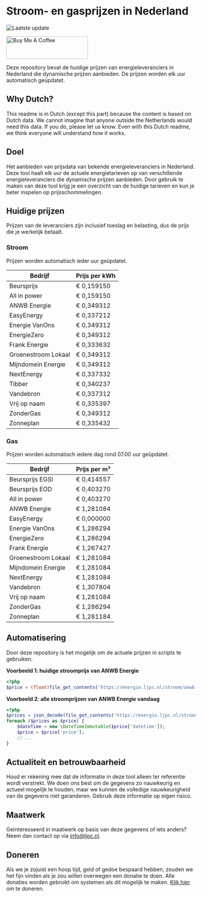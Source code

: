 # Stroom- en gasprijzen in Nederland

![Laatste update](https://img.shields.io/badge/laatste%20update-2025--02--27%2008%3A00%20CET-brightgreen)

<a href="https://www.buymeacoffee.com/Lars-" target="_blank"><img src="https://cdn.buymeacoffee.com/buttons/v2/default-orange.png" alt="Buy Me A Coffee" height="60" style="height: 60px !important;width: 217px !important;" ></a>

Deze repository bevat de huidige prijzen van energieleveranciers in Nederland die dynamische prijzen aanbieden. De prijzen worden elk uur automatisch geüpdatet.

## Why Dutch?

This readme is in Dutch (except this part) because the content is based on Dutch data. We cannot imagine that anyone outside the Netherlands would need this data. If you do, please let us know. Even with this Dutch readme, we think
everyone will understand how it works.

## Doel

Het aanbieden van prijsdata van bekende energieleveranciers in Nederland. Deze tool haalt elk uur de actuele energietarieven op van verschillende energieleveranciers die dynamische prijzen aanbieden. Door gebruik te maken van deze tool
krijg je een overzicht van de huidige tarieven en kun je beter inspelen op prijsschommelingen.

## Huidige prijzen

Prijzen van de leveranciers zijn inclusief toeslag en belasting, dus de prijs die je werkelijk betaalt.

### Stroom

Prijzen worden automatisch ieder uur geüpdatet.

 Bedrijf | Prijs per kWh 
---------|---------------
Beursprijs | € 0,159150
All in power | € 0,159150
ANWB Energie | € 0,349312
EasyEnergy | € 0,337212
Energie VanOns | € 0,349312
EnergieZero | € 0,349312
Frank Energie | € 0,333632
Groenestroom Lokaal | € 0,349312
Mijndomein Energie | € 0,349312
NextEnergy | € 0,337332
Tibber | € 0,340237
Vandebron | € 0,337312
Vrij op naam | € 0,335397
ZonderGas | € 0,349312
Zonneplan | € 0,335432


### Gas

Prijzen worden automatisch iedere dag rond 07.00 uur geüpdatet.

 Bedrijf | Prijs per m³ 
---------|--------------
Beursprijs EGSI | € 0,414557
Beursprijs EOD | € 0,403270
All in power | € 0,403270
ANWB Energie | € 1,281084
EasyEnergy | € 0,000000
Energie VanOns | € 1,286294
EnergieZero | € 1,286294
Frank Energie | € 1,267427
Groenestroom Lokaal | € 1,281084
Mijndomein Energie | € 1,281084
NextEnergy | € 1,281084
Vandebron | € 1,307804
Vrij op naam | € 1,281084
ZonderGas | € 1,286294
Zonneplan | € 1,281184


## Automatisering

Door deze repository is het mogelijk om de actuele prijzen in scripts te gebruiken.

**Voorbeeld 1: huidige stroomprijs van ANWB Energie**

```php
<?php
$price = (float)file_get_contents('https://energie.ljpc.nl/stroom/anwb-energie-nu.txt');

```

**Voorbeeld 2: alle stroomprijzen van ANWB Energie vandaag**

```php
<?php
$prices = json_decode(file_get_contents('https://energie.ljpc.nl/stroom/all-in-power-vandaag.json'),true);
foreach ($prices as $price) {
    $dateTime = new \DateTimeImmutable($price['datetime']);
    $price = $price['price'];
    // ...
}
```

## Actualiteit en betrouwbaarheid

Houd er rekening mee dat de informatie in deze tool alleen ter referentie wordt verstrekt. We doen ons best om de gegevens zo nauwkeurig en actueel mogelijk te houden, maar we kunnen de volledige nauwkeurigheid van de gegevens niet
garanderen. Gebruik deze informatie op eigen risico.

## Maatwerk

Geïnteresseerd in maatwerk op basis van deze gegevens of iets anders? Neem dan contact op
via [info@ljpc.nl](mailto:info@ljpc.nl?subject=Energie%20prijzen).

## Doneren

Als we je zojuist een hoop tijd, geld of gedoe bespaard hebben, zouden we het fijn vinden als je zou willen overwegen een
donatie te doen. Alle donaties worden gebruikt om systemen als dit mogelijk te
maken. [Klik hier](https://www.buymeacoffee.com/Lars-) om te doneren.
